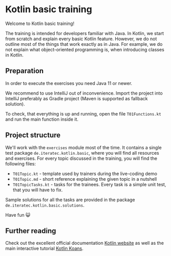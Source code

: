 # Kotlin basic training
Welcome to Kotlin basic training!

The training is intended for developers familiar with Java. In Kotlin, we start from scratch and explain every basic
Kotlin feature. However, we do not outline most of the things that work exactly as in Java.  For example, we do not
explain what object-oriented programming is, when introducing classes in Kotlin.

## Preparation
In order to execute the exercises you need Java 11 or newer.

We recommend to use IntelliJ out of inconvenience. Import the project into IntelliJ preferably as Gradle project (Maven
is supported as fallback solution).

To check, that everything is up and running, open the file `T01Functions.kt` and run the main function inside it.

## Project structure
We'll work with the `exercises` module most of the time. It contains a single test package `de.iteratec.kotlin.basic`,
where you will find all resources and exercises. For every topic discussed in the training, you will find the following files:
* `T01Topic.kt` - template used by trainers during the live-coding demo 
* `T01Topic.md` - short reference explaining the given topic in a nutshell
* `T01TopicTasks.kt` - tasks for the trainees. Every task is a simple unit test, that you will have to fix.

Sample solutions for all the tasks are provided in the package `de.iteratec.kotlin.basic.solutions`.

Have fun 😺

## Further reading
Check out the excellent official documentation [Kotlin website](https://kotlinlang.org) as well as the main interactive tutorial [Kotlin Koans](https://kotlinlang.org/docs/tutorials/koans.html).
